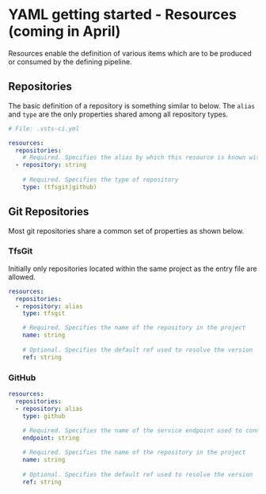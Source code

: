 # YAML getting started - Resources (coming in April)

Resources enable the definition of various items which are to be produced or consumed
by the defining pipeline. 

## Repositories

The basic definition of a repository is something similar to below. The `alias` and 
`type` are the only properties shared among all repository types. 

```yaml
# File: .vsts-ci.yml

resources:
  repositories:
    # Required. Specifies the alias by which this resource is known within the pipeline
  - repository: string
  
    # Required. Specifies the type of repository
    type: (tfsgit|github)
```

## Git Repositories

Most git repositories share a common set of properties as shown below.

### TfsGit

Initially only repositories located within the same project as the entry file are allowed. 

```yaml
resources:
  repositories:
  - repository: alias
    type: tfsgit

    # Required. Specifies the name of the repository in the project
    name: string
    
    # Optional. Specifies the default ref used to resolve the version 
    ref: string    
```

### GitHub

```yaml
resources:
  repositories:
  - repository: alias
    type: github
    
    # Required. Specifies the name of the service endpoint used to connect to github
    endpoint: string

    # Required. Specifies the name of the repository in the project
    name: string
    
    # Optional. Specifies the default ref used to resolve the version 
    ref: string    
```
